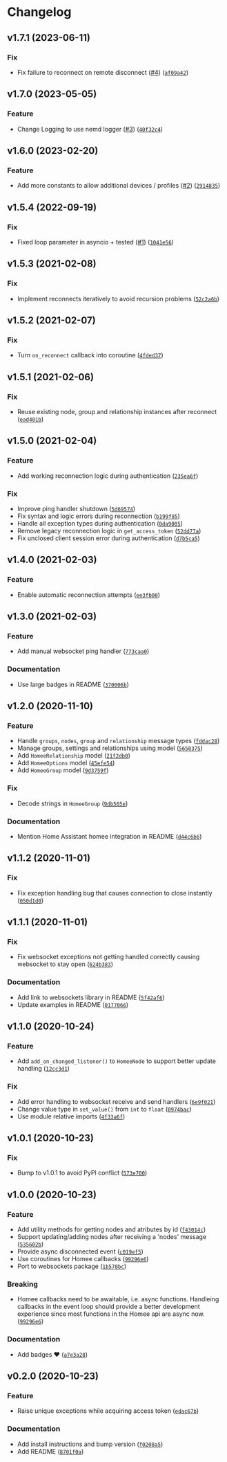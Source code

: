 # Changelog

<!--next-version-placeholder-->

## v1.7.1 (2023-06-11)

### Fix

* Fix failure to reconnect on remote disconnect ([#4](https://github.com/FreshlyBrewedCode/pymee/issues/4)) ([`af09a42`](https://github.com/FreshlyBrewedCode/pymee/commit/af09a42dd91c6b6deffbfc30532ff52d57b00537))

## v1.7.0 (2023-05-05)
### Feature
* Change Logging to use nemd logger ([#3](https://github.com/FreshlyBrewedCode/pymee/issues/3)) ([`40f32c4`](https://github.com/FreshlyBrewedCode/pymee/commit/40f32c462d7a9cec7eef590e4bb77046527213a4))

## v1.6.0 (2023-02-20)
### Feature
* Add more constants to allow additional devices / profiles ([#2](https://github.com/FreshlyBrewedCode/pymee/issues/2)) ([`2914835`](https://github.com/FreshlyBrewedCode/pymee/commit/29148354189955caa861704fdf1f875752ae6e80))

## v1.5.4 (2022-09-19)
### Fix
* Fixed loop parameter in asyncio + tested ([#1](https://github.com/FreshlyBrewedCode/pymee/issues/1)) ([`1041e56`](https://github.com/FreshlyBrewedCode/pymee/commit/1041e56f066a6a3a9c90b82e4886fdc222db4bb5))

## v1.5.3 (2021-02-08)
### Fix
* Implement reconnects iteratively to avoid recursion problems ([`52c2a6b`](https://github.com/FreshlyBrewedCode/pymee/commit/52c2a6b37cd30a9c3c939c110744222187663d1e))

## v1.5.2 (2021-02-07)
### Fix
* Turn `on_reconnect` callback into coroutine ([`4fded37`](https://github.com/FreshlyBrewedCode/pymee/commit/4fded37bf7502f7e3d95fb9625506f990585e67d))

## v1.5.1 (2021-02-06)
### Fix
* Reuse existing node, group and relationship instances after reconnect ([`ead401b`](https://github.com/FreshlyBrewedCode/pymee/commit/ead401b484e30f7030059bda8538f3436d403411))

## v1.5.0 (2021-02-04)
### Feature
* Add working reconnection logic during authentication ([`235ea6f`](https://github.com/FreshlyBrewedCode/pymee/commit/235ea6f33b6f87536c486d794e274e4b8a22dfeb))

### Fix
* Improve ping handler shutdown ([`5d69574`](https://github.com/FreshlyBrewedCode/pymee/commit/5d695743615ea7cffaf143939afb4b693b692f88))
* Fix syntax and logic errors during reconnection ([`b199f85`](https://github.com/FreshlyBrewedCode/pymee/commit/b199f85ad1f76f1bd1fe38033ee3d5c7b06f7dc2))
* Handle all exception types during authentication ([`0da9005`](https://github.com/FreshlyBrewedCode/pymee/commit/0da9005bbd6b109c2dacfaec8610236eee1de012))
* Remove legacy reconnection logic in `get_access_token` ([`52dd77a`](https://github.com/FreshlyBrewedCode/pymee/commit/52dd77ab38d95f3ed154947926fcd981335873f5))
* Fix unclosed client session error during authentication ([`d7b5ca5`](https://github.com/FreshlyBrewedCode/pymee/commit/d7b5ca5b96b6da14e9e34764c233e118135de6b5))

## v1.4.0 (2021-02-03)
### Feature
* Enable automatic reconnection attempts ([`ee3fb00`](https://github.com/FreshlyBrewedCode/pymee/commit/ee3fb001067bb3ca90c1221584d1893cc7ebe085))

## v1.3.0 (2021-02-03)
### Feature
* Add manual websocket ping handler ([`773caa0`](https://github.com/FreshlyBrewedCode/pymee/commit/773caa0451d6b9353a1dd97ce8a37ad2e609a127))

### Documentation
* Use large badges in README ([`370006b`](https://github.com/FreshlyBrewedCode/pymee/commit/370006b58fb7a793ba130b8f5998b6c941c41bba))

## v1.2.0 (2020-11-10)
### Feature
* Handle `groups`, `nodes`, `group` and `relationship` message types ([`fddac28`](https://github.com/FreshlyBrewedCode/pymee/commit/fddac2831e0185464d2b9991ad04cc52dd28ef5b))
* Manage groups, settings and relationships using model ([`5650375`](https://github.com/FreshlyBrewedCode/pymee/commit/56503756a0ccd006aa57b0bebdbee5d6764173b9))
* Add `HomeeRelationship` model ([`21f2db0`](https://github.com/FreshlyBrewedCode/pymee/commit/21f2db01267bc917a2af568aa109eafa55bea071))
* Add `HomeeOptions` model ([`45efe54`](https://github.com/FreshlyBrewedCode/pymee/commit/45efe54709d2849f56d59fd26d8fb0a2a19f98e4))
* Add `HomeeGroup` model ([`9d3759f`](https://github.com/FreshlyBrewedCode/pymee/commit/9d3759fde70dfe8e9beea83e92f5437e90ea183e))

### Fix
* Decode strings in `HomeeGroup` ([`9db565e`](https://github.com/FreshlyBrewedCode/pymee/commit/9db565e7268f513d4ffd8b974af5116e3da9e6a7))

### Documentation
* Mention Home Assistant homee integration in README ([`d44c6b6`](https://github.com/FreshlyBrewedCode/pymee/commit/d44c6b6caa7ee82a76dff387805f5b7e7294b549))

## v1.1.2 (2020-11-01)
### Fix
* Fix exception handling bug that causes connection to close instantly ([`050d1d0`](https://github.com/FreshlyBrewedCode/pymee/commit/050d1d04c2b8bca243de1c8d50886ecce580aa67))

## v1.1.1 (2020-11-01)
### Fix
* Fix websocket exceptions not getting handled correctly causing websocket to stay open ([`624b383`](https://github.com/FreshlyBrewedCode/pymee/commit/624b383736371d44dfade05fdc803fb6f78c8bcd))

### Documentation
* Add link to websockets library in README ([`5f42af6`](https://github.com/FreshlyBrewedCode/pymee/commit/5f42af6367bea667dca275009cda2010e9e4712e))
* Update examples in README ([`0177066`](https://github.com/FreshlyBrewedCode/pymee/commit/01770668ecdd43ca364c96d6341f47080fc9ced3))

## v1.1.0 (2020-10-24)
### Feature
* Add `add_on_changed_listener()` to `HomeeNode` to support better update handling ([`12cc3d1`](https://github.com/FreshlyBrewedCode/pymee/commit/12cc3d17ea6aa4cc3354b76f97e1833ac7b029a5))

### Fix
* Add error handling to websocket receive and send handlers ([`6e9f021`](https://github.com/FreshlyBrewedCode/pymee/commit/6e9f02191ea2d107563d962a42681d1f18f54c5b))
* Change value type in `set_value()` from `int` to `float` ([`0974bac`](https://github.com/FreshlyBrewedCode/pymee/commit/0974bacd8a78b0103d222d7357b502e6fb63e042))
* Use module relative imports ([`4f33a6f`](https://github.com/FreshlyBrewedCode/pymee/commit/4f33a6f6ae8cde8ac788e1d9e02a2d4ec0d9b666))

## v1.0.1 (2020-10-23)
### Fix
* Bump to v1.0.1 to avoid PyPI conflict ([`573e700`](https://github.com/FreshlyBrewedCode/pymee/commit/573e70054d3711196b3e39d1cc9ba80b4794a13a))

## v1.0.0 (2020-10-23)
### Feature
* Add utility methods for getting nodes and atributes by id ([`f43014c`](https://github.com/FreshlyBrewedCode/pymee/commit/f43014cb77da7a4059695663a093a4acfb3b5d02))
* Support updating/adding nodes after receiving a 'nodes' message ([`535602b`](https://github.com/FreshlyBrewedCode/pymee/commit/535602b8b43696b29f0e1e9d86bcde9e40223dbb))
* Provide async disconnected event ([`c019ef5`](https://github.com/FreshlyBrewedCode/pymee/commit/c019ef5d55306007f98ee2d0154ccee138d2cb25))
* Use coroutines for Homee callbacks ([`99296e6`](https://github.com/FreshlyBrewedCode/pymee/commit/99296e650268467df6370c034d544c10c81530a1))
* Port to websockets package ([`1b578bc`](https://github.com/FreshlyBrewedCode/pymee/commit/1b578bc166cc0d9c6238980aca1a889a2e8ddef2))

### Breaking
* Homee callbacks need to be awaitable, i.e. async functions. Handleing callbacks in the event loop should provide a better development experience since most functions in the Homee api are async now.  ([`99296e6`](https://github.com/FreshlyBrewedCode/pymee/commit/99296e650268467df6370c034d544c10c81530a1))

### Documentation
* Add badges ♥ ([`a7e3a28`](https://github.com/FreshlyBrewedCode/pymee/commit/a7e3a28e7d6d8116c893214cd6e6b24ed5758c0f))

## v0.2.0 (2020-10-23)
### Feature
* Raise unique exceptions while acquiring access token ([`edac67b`](https://github.com/FreshlyBrewedCode/pymee/commit/edac67bad668349ced6d96f8306836f884d05937))

### Documentation
* Add install instructions and bump version ([`f0208a5`](https://github.com/FreshlyBrewedCode/pymee/commit/f0208a565523e63ff0ecf976c5288ffc0d4fc71a))
* Add README ([`8701f0a`](https://github.com/FreshlyBrewedCode/pymee/commit/8701f0ad47120d8291eb5b4f4c441cc151c468b2))
